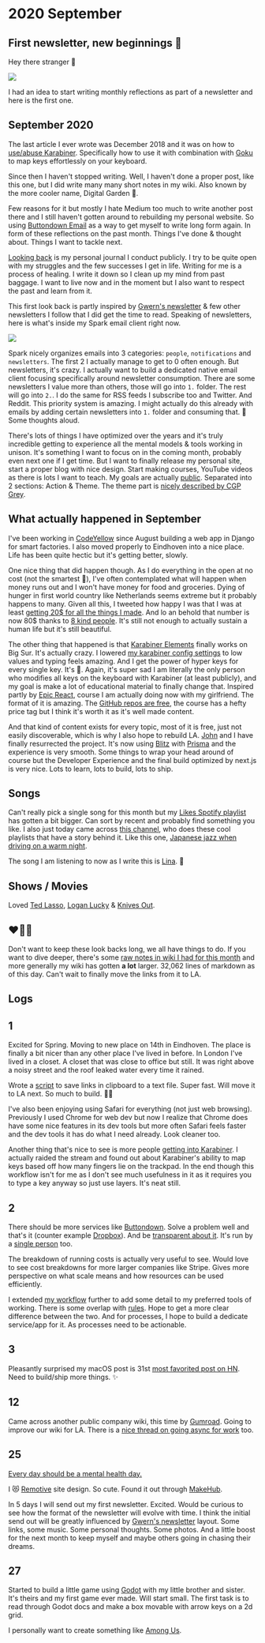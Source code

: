 # 2020 September

## First newsletter, new beginnings 💛

Hey there stranger 👋

![](https://i.imgur.com/r2FLh6Z.png)

I had an idea to start writing monthly reflections as part of a newsletter and here is the first one.

## September 2020

The last article I ever wrote was December 2018 and it was on how to [use/abuse Karabiner](https://medium.com/@nikitavoloboev/karabiner-god-mode-7407a5ddc8f6). Specifically how to use it with combination with [Goku](https://github.com/yqrashawn/GokuRakuJoudo) to map keys effortlessly on your keyboard.

Since then I haven't stopped writing. Well, I haven't done a proper post, like this one, but I did write many many short notes in my wiki. Also known by the more cooler name, Digital Garden 🌿.

Few reasons for it but mostly I hate Medium too much to write another post there and I still haven't gotten around to rebuilding my personal website. So using [Buttondown Email](https://buttondown.email/) as a way to get myself to write long form again. In form of these reflections on the past month. Things I've done & thought about. Things I want to tackle next.

[Looking back](../looking-back.md) is my personal journal I conduct publicly. I try to be quite open with my struggles and the few successes I get in life. Writing for me is a process of healing. I write it down so I clean up my mind from past baggage. I want to live now and in the moment but I also want to respect the past and learn from it.

This first look back is partly inspired by [Gwern's newsletter](https://www.gwern.net/tags/newsletter) & few other newsletters I follow that I did get the time to read. Speaking of newsletters, here is what's inside my Spark email client right now.

![](https://i.imgur.com/AdEJSZz.png)

Spark nicely organizes emails into 3 categories: `people`, `notifications` and `newsletters`. The first 2 I actually manage to get to 0 often enough. But newsletters, it's crazy. I actually want to build a dedicated native email client focusing specifically around newsletter consumption. There are some newsletters I value more than others, those will go into `1.` folder. The rest will go into `2.`. I do the same for RSS feeds I subscribe too and Twitter. And Reddit. This priority system is amazing. I might actually do this already with emails by adding certain newsletters into `1.` folder and consuming that. 🤔 Some thoughts aloud.

There's lots of things I have optimized over the years and it's truly incredible getting to experience all the mental models & tools working in unison. It's something I want to focus on in the coming month, probably even next one if I get time. But I want to finally release my personal site, start a proper blog with nice design. Start making courses, YouTube videos as there is lots I want to teach. My goals are actually [public](https://wiki.nikitavoloboev.xyz/focusing/goals). Separated into 2 sections: Action & Theme. The theme part is [nicely described by CGP Grey](https://www.youtube.com/watch?v=NVGuFdX5guE).

## What actually happened in September

I've been working in [CodeYellow](https://www.codeyellow.nl) since August building a web app in Django for smart factories. I also moved properly to Eindhoven into a nice place. Life has been quite hectic but it's getting better, slowly.

One nice thing that did happen though. As I do everything in the open at no cost (not the smartest 🍪), I've often contemplated what will happen when money runs out and I won't have money for food and groceries. Dying of hunger in first world country like Netherlands seems extreme but it probably happens to many. Given all this, I tweeted how happy I was that I was at least [getting 20\$ for all the things I made](https://twitter.com/nikitavoloboev/status/1306655713176027136). And lo an behold that number is now 80\$ thanks to [8 kind people](https://github.com/sponsors/nikitavoloboev). It's still not enough to actually sustain a human life but it's still beautiful.

The other thing that happened is that [Karabiner Elements](https://github.com/pqrs-org/Karabiner-Elements) finally works on Big Sur. It's actually crazy. I lowered [my karabiner config settings](https://github.com/nikitavoloboev/dotfiles/blob/master/karabiner/karabiner.edn) to low values and typing feels amazing. And I get the power of hyper keys for every single key. It's 🤯. Again, it's super sad I am literally the only person who modifies all keys on the keyboard with Karabiner (at least publicly), and my goal is make a lot of educational material to finally change that. Inspired partly by [Epic React](https://epicreact.dev/), course I am actually doing now with my girlfriend. The format of it is amazing. The [GitHub repos are free](https://github.com/topics/epicreact-dev), the course has a hefty price tag but I think it's worth it as it's well made content.

And that kind of content exists for every topic, most of it is free, just not easily discoverable, which is why I also hope to rebuild LA. [John](https://github.com/johnletey) and I have finally resurrected the project. It's now using [Blitz](https://github.com/blitz-js/blitz) with [Prisma](https://www.prisma.io) and the experience is very smooth. Some things to wrap your head around of course but the Developer Experience and the final build optimized by next.js is very nice. Lots to learn, lots to build, lots to ship.

## Songs

Can't really pick a single song for this month but my [Likes Spotify playlist](https://open.spotify.com/playlist/0ERn0U4qZIKC8Dy7RrMMsn?si=et--uAlaSCiLAT4s8U0-dQ) has gotten a bit bigger. Can sort by recent and probably find something you like. I also just today came across [this channel](https://www.youtube.com/channel/UCWlhyyYBiD67Aju1CXUgaug/videos), who does these cool playlists that have a story behind it. Like this one, [Japanese jazz when driving on a warm night](https://www.youtube.com/watch?v=G68Q4lCM5pQ).

The song I am listening to now as I write this is [Lina](https://open.spotify.com/track/2fYcpbTFptY9uRcaY56NRu?si=5Ns7dIsvQmWqrHIG6dbxUA). 🎼

## Shows / Movies

Loved [Ted Lasso](https://trakt.tv/shows/ted-lasso), [Logan Lucky](https://letterboxd.com/film/logan-lucky/) & [Knives Out](https://letterboxd.com/film/knives-out-2019/).

## ❤️💛💚

Don't want to keep these look backs long, we all have things to do. If you want to dive deeper, there's some [raw notes in wiki I had for this month](https://wiki.nikitavoloboev.xyz/looking-back/2020/2020-september) and more generally my wiki has gotten **a lot** larger. 32,062 lines of markdown as of this day. Can't wait to finally move the links from it to LA.

## Logs

## 1

Excited for Spring. Moving to new place on 14th in Eindhoven. The place is finally a bit nicer than any other place I've lived in before. In London I've lived in a closet. A closet that was close to office but still. It was right above a noisy street and the roof leaked water every time it rained.

Wrote a [script](https://twitter.com/nikitavoloboev/status/1300497250800500736) to save links in clipboard to a text file. Super fast. Will move it to LA next. So much to build. 👨‍💻

I've also been enjoying using Safari for everything (not just web browsing). Previously I used Chrome for web dev but now I realize that Chrome does have some nice features in its dev tools but more often Safari feels faster and the dev tools it has do what I need already. Look cleaner too.

Another thing that's nice to see is more people [getting into Karabiner](https://dev.to/swyx/notes-on-karabiner-elements-from-john-lindquist-4cmo). I actually raided the stream and found out about Karabiner's ability to map keys based off how many fingers lie on the trackpad. In the end though this workflow isn't for me as I don't see much usefulness in it as it requires you to type a key anyway so just use layers. It's neat still.

## 2

There should be more services like [Buttondown](https://buttondown.email). Solve a problem well and that's it (counter example [Dropbox](https://tonsky.me/blog/syncthing/)). And be [transparent about it](https://www.notion.so/Running-Costs-f29729ded5494272947f656440967cbf). It's run by a [single person](https://buttondown.email/features/run-by-a-human) too.

The breakdown of running costs is actually very useful to see. Would love to see cost breakdowns for more larger companies like Stripe. Gives more perspective on what scale means and how resources can be used efficiently.

I extended [my workflow](../../sharing/my-workflow.md) further to add some detail to my preferred tools of working. There is some overlap with [rules](../../focusing/rules.md). Hope to get a more clear difference between the two. And for processes, I hope to build a dedicate service/app for it. As processes need to be actionable.

## 3

Pleasantly surprised my macOS post is 31st [most favorited post on HN](https://observablehq.com/@tomlarkworthy/hacker-favourites-analysis). Need to build/ship more things. ✨

## 12

Came across another public company wiki, this time by [Gumroad](https://www.notion.so/Public-Wiki-72663c59ed5a432a9d52accafd8f166e). Going to improve our wiki for LA. There is a [nice thread on going async for work](https://twitter.com/shl/status/1222545212477599751) too.

## 25

[Every day should be a mental health day.](https://twitter.com/techgirl1908/status/1309214827030540288)

I 😻 [Remotive](https://remotive.com/) site design. So cute. Found it out through [MakeHub](https://makehub.io/).

In 5 days I will send out my first newsletter. Excited. Would be curious to see how the format of the newsletter will evolve with time. I think the initial send out will be greatly influenced by [Gwern's newsletter](https://www.gwern.net/tags/newsletter) layout. Some links, some music. Some personal thoughts. Some photos. And a little boost for the next month to keep myself and maybe others going in chasing their dreams.

## 27

Started to build a little game using [Godot](https://godotengine.org) with my little brother and sister. It's theirs and my first game ever made. Will start small. The first task is to read through Godot docs and make a box movable with arrow keys on a 2d grid.

I personally want to create something like [Among Us](http://www.innersloth.com/gameAmongUs.php).
